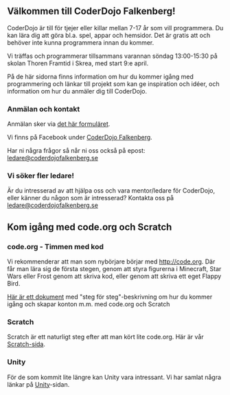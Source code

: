 ## Välkommen till CoderDojo Falkenberg! 

CoderDojo är till för tjejer eller killar mellan 7-17 år som vill programmera. Du kan lära dig att göra bl.a. spel, appar och hemsidor. Det är gratis att och behöver inte kunna programmera innan du kommer.

Vi träffas och programmerar tillsammans varannan söndag 13:00-15:30 på skolan Thoren Framtid i Skrea, med start 9:e april.

På de här sidorna finns information om hur du kommer igång med programmering och länkar till projekt som kan ge inspiration och idéer, och information om hur du anmäler dig till CoderDojo.

### Anmälan och kontakt

Anmälan sker via [det här formuläret]( https://goo.gl/forms/7ZoOPwEi3xqB4XI73).
 
Vi finns på Facebook under [CoderDojo Falkenberg](https://www.facebook.com/groups/coderdojofalkenberg/).

Har ni några frågor så når ni oss också på epost: ledare@coderdojofalkenberg.se
 
### Vi söker fler ledare!

Är du intresserad av att hjälpa oss och vara mentor/ledare för CoderDojo, eller känner du någon som är intresserad? Kontakta oss på ledare@coderdojofalkenberg.se
## Kom igång med code.org och Scratch

### code.org - Timmen med kod

Vi rekommenderar att man som nybörjare börjar med http://code.org. Där får man lära sig de första stegen, genom att styra figurerna i Minecraft, Star Wars eller Frost genom att skriva kod, eller genom att skriva ett eget Flappy Bird. 

[Här är ett dokument](/assets/pdf/coderdojo-forsta-steg.pdf) med "steg för steg"-beskrivning om hur du kommer igång och skapar konton m.m. med code.org och Scratch 

### Scratch

Scratch är ett naturligt steg efter att man kört lite code.org. Här är vår [Scratch-sida](scratch.md).

### Unity

För de som kommit lite längre kan Unity vara intressant. Vi har samlat några länkar på [Unity](Unity.md)-sidan.
